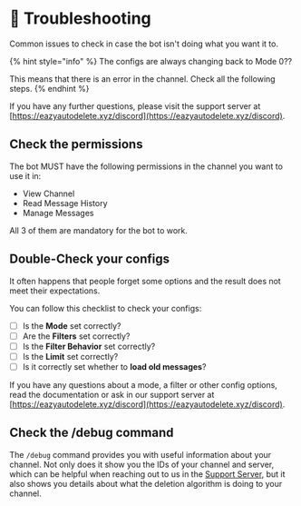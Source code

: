 # 🤬 Troubleshooting

Common issues to check in case the bot isn't doing what you want it to.

{% hint style="info" %}
The configs are always changing back to Mode 0??

This means that there is an error in the channel. Check all the following steps.
{% endhint %}

If you have any further questions, please visit the support server at [https://eazyautodelete.xyz/discord](https://eazyautodelete.xyz/discord).

## Check the permissions

The bot MUST have the following permissions in the channel you want to use it in:

* View Channel
* Read Message History
* Manage Messages

All 3 of them are mandatory for the bot to work.

## Double-Check your configs

It often happens that people forget some options and the result does not meet their expectations.

You can follow this checklist to check your configs:

* [ ] Is the **Mode** set correctly?
* [ ] Are the **Filters** set correctly?
* [ ] Is the **Filter Behavior** set correctly?
* [ ] Is the **Limit** set correctly?
* [ ] Is it correctly set whether to **load old messages**?

If you have any questions about a mode, a filter or other config options, read the documentation or ask in our support server at [https://eazyautodelete.xyz/discord](https://eazyautodelete.xyz/discord).

## Check the /debug command

The `/debug` command provides you with useful information about your channel. Not only does it show you the IDs of your channel and server, which can be helpful when reaching out to us in the [Support Server](https://eazyautodelete.xyz/discord), but it also shows you details about what the deletion algorithm is doing to your channel.

